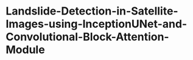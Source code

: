 # Landslide-Detection-in-Satellite-Images-using-InceptionUNet-and-Convolutional-Block-Attention-Module